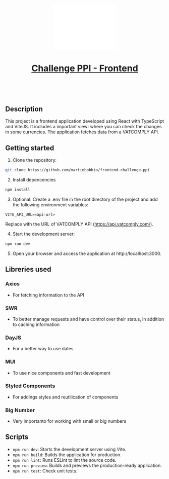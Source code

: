 <h1 align="center">
  <br>
  <img src="https://raw.githubusercontent.com/martinbobbio/frontend-challenge-ppi/master/public/favicon.svg" width="200">
  <br>
  <br>
  <a href="https://frontend-challenge-ppi.vercel.app/">
  Challenge PPI - Frontend
  </a>
  <br>
  <br>
</h1>
<br>

## Description

This project is a frontend application developed using React with TypeScript and ViteJS. It includes a important view: where you can check the changes in some currencies. The application fetches data from a VATCOMPLY API.

## Getting started

1. Clone the repository:

```bash
git clone https://github.com/martinbobbio/frontend-challenge-ppi
```

2. Install depencencies

```bash
npm install
```

3. Optional: Create a .env file in the root directory of the project and add the following environment variables:

```plaintext
VITE_API_URL=<api-url>
```

Replace <api-url> with the URL of VATCOMPLY API (https://api.vatcomply.com/).

4. Start the development server:

```bash
npm run dev
```

5. Open your browser and access the application at http://localhost:3000.

## Libreries used

### Axios

- For fetching information to the API

### SWR

- To better manage requests and have control over their status, in addition to caching information

### DayJS

- For a better way to use dates

### MUI

- To use nice components and fast development

### Styled Components

- For addings styles and reutilication of components

### Big Number

- Very importanto for working with small or big numbers

## Scripts

- `npm run dev`: Starts the development server using Vite.
- `npm run build`: Builds the application for production.
- `npm run lint`: Runs ESLint to lint the source code.
- `npm run preview`: Builds and previews the production-ready application.
- `npm run test`: Check unit tests.
